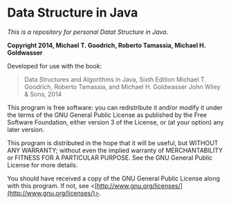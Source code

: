 # Data Structure in Java


*This is a repository for personal Datat Structure in Java.*

**Copyright 2014, Michael T. Goodrich, Roberto Tamassia, Michael H. Goldwasser**

Developed for use with the book:


>Data Structures and Algorithms in Java, Sixth Edition
Michael T. Goodrich, Roberto Tamassia, and Michael H. Goldwasser
John Wiley & Sons, 2014

This program is free software: you can redistribute it and/or modify
it under the terms of the GNU General Public License as published by
the Free Software Foundation, either version 3 of the License, or
(at your option) any later version.

This program is distributed in the hope that it will be useful,
but WITHOUT ANY WARRANTY; without even the implied warranty of
MERCHANTABILITY or FITNESS FOR A PARTICULAR PURPOSE.  See the
GNU General Public License for more details.

You should have received a copy of the GNU General Public License
along with this program.  If not, see <[http://www.gnu.org/licenses/](http://www.gnu.org/licenses/)>.



